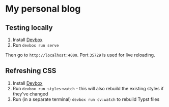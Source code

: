# My personal blog

## Testing locally

1. Install [Devbox](https://www.jetpack.io/devbox/)
2. Run `devbox run serve`

Then go to `http://localhost:4000`. Port `35729` is used for live reloading.

## Refreshing CSS

1. Install [Devbox](https://www.jetpack.io/devbox/)
2. Run `devbox run styles:watch` - this will also rebuild the existing styles if they've changed
3. Run (in a separate terminal) `devbox run cv:watch` to rebuild Typst files
